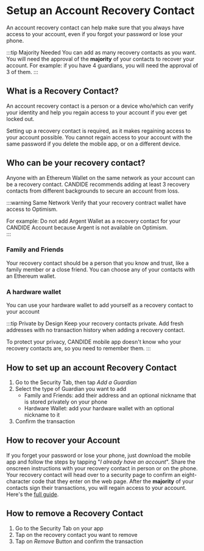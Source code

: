 # Setup an Account Recovery Contact

An account recovery contact can help make sure that you always have access to your account, even if you forgot your password or lose your phone.

:::tip Majority Needed
You can add as many recovery contacts as you want. You will need the approval of the **majority** of your contacts to recover your account. For example: if you have 4 guardians, you will need the approval of 3 of them.
:::

## What is a Recovery Contact?

An account recovery contact is a person or a device who/which can verify your identity and help you regain access to your account if you ever get locked out. 

Setting up a recovery contact is required, as it makes regaining access to your account possible. You cannot regain access to your account with the same password if you delete the mobile app, or on a different device.

## Who can be your recovery contact?

Anyone with an Ethereum Wallet on the same network as your account can be a recovery contact. CANDIDE recommends adding at least 3 recovery contacts from different backgrounds to secure an account from loss.

:::warning Same Network
Verify that your recovery contract wallet have access to Optimism. 

For example: Do not add Argent Wallet as a recovery contact for your CANDIDE Account because Argent is not available on Optimism.  
:::


### Family and Friends
Your recovery contact should be a person that you know and trust, like a family member or a close friend. You can choose any of your contacts with an Ethereum wallet.

### A hardware wallet
You can use your hardware wallet to add yourself as a recovery contact to your account

:::tip Private by Design
Keep your recovery contacts private. Add fresh addresses with no transaction history when adding a recovery contact.

To protect your privacy, CANDIDE mobile app doesn't know who your recovery contacts are, so you need to remember them.
:::

## How to set up an account Recovery Contact

1. Go to the Security Tab, then tap *Add a Guardian*
2. Select the type of Guardian you want to add
   - Family and Friends: add their address and an optional nickname that is stored privately on your phone
   - Hardware Wallet: add your hardware wallet with an optional nickname to it
3. Confirm the transaction

## How to recover your Account

If you forget your password or lose your phone, just download the mobile app and follow the steps by tapping "*I already have an account*". Share the onscreen instructions with your recovery contact in person or on the phone. Your recovery contact will head over to a security page to confirm an eight-character code that they enter on the web page. After the **majority** of your contacts sign their transactions, you will regain access to your account. Here's the [full guide](3-recover-your-account.md).


## How to remove a Recovery Contact
1. Go to the Security Tab on your app
2. Tap on the recovery contact you want to remove
3. Tap on *Remove* Button and confirm the transaction

